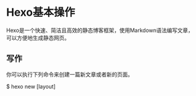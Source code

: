 # Hexo基本操作

Hexo是一个快速、简洁且高效的静态博客框架，使用Markdown语法编写文章，可以方便地生成静态网页。

## 写作

你可以执行下列命令来创建一篇新文章或者新的页面。

$ hexo new [layout] <title>
您可以在命令中指定文章的布局（layout），默认为 post，可以通过修改 _config.yml 中的 default_layout 参数来指定默认布局。

布局（Layout）
Hexo 有三种默认布局：post、page 和 draft。在创建这三种不同类型的文件时，它们将会被保存到不同的路径；而您自定义的其他布局和 post 相同，都将储存到 source/_posts 文件夹。

布局    路径
post    source/_posts
page    source
draft    source/_drafts

## 快速开始

#### 前置条件

`node版本 14.21.3 yarn版本 1.22.21`
安装依赖
`yarn`
安装hexo
`yarn global add hexo-cli`
如果是mac系统 需要修改环境变量
在`~/.zshrc` 中加入如下配置
在终端中输入`open ~/.zshrc`输入一下命令并保存
`export PATH=$PATH:$(yarn global bin)`
保存文件后，在终端中运行以下命令使其生效
`source ~/.zshrc`
hexo server  或 yarn server 即可开始

开始写作 
`hexo new [layout] <title>` 默认创建`<title>.md`文件 无需额外写.md格式
例如`hexo new 模版` 创建出模版.md

在md文件顶部写入yml格式配置 可以对文档进行配置

详细配置可以查看 _config.icarus.yml 
文档基础设置例子

```yml
--- 
title: vercel + hexo 搭建个人博客并绑定域名 # 标题
toc: true # 侧边栏展示文章目录
cover: ../img/blog1_vercel_hexo/blog1_vercel_hexo_9.png # 封面
tags: # 标签
    - 域名
    - markdown
categories: # 分类
    - 教程
date: 2023-03-29 20:16:39
---
```